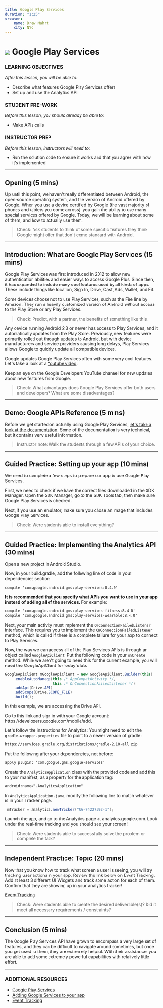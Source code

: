 ```yaml
---
title: Google Play Services
duration: "1:25"
creator:
    name: Drew Mahrt
    city: NYC
---
```

# ![](https://ga-dash.s3.amazonaws.com/production/assets/logo-9f88ae6c9c3871690e33280fcf557f33.png) Google Play Services

### LEARNING OBJECTIVES
*After this lesson, you will be able to:*
- Describe what features Google Play Services offers
- Set up and use the Analytics API

### STUDENT PRE-WORK
*Before this lesson, you should already be able to:*
- Make APIs calls

### INSTRUCTOR PREP
*Before this lesson, instructors will need to:*
- Run the solution code to ensure it works and that you agree with how it's implemented

---
<a name="opening"></a>
## Opening (5 mins)

Up until this point, we haven't really differentiated between Android, the open-source operating system, and the version of Android offered by Google. When you use a device certified by Google (the vast majority of phones and tablets you come across), you gain the ability to use many special services offered by Google. Today, we will be learning about some of them, and how to actually use them.

> Check: Ask students to think of some specific features they think Google might offer that don't come standard with Android.

***

<a name="introduction"></a>
## Introduction: What are Google Play Services (15 mins)

Google Play Services was first introduced in 2012 to allow new authentication abilities and easier ways to access Google Plus. Since then, it has expanded to include many cool features used by all kinds of apps. These include things like location, Sign In, Drive, Cast, Ads, Wallet, and Fit.

Some devices choose not to use Play Services, such as the Fire line by Amazon. They run a heavily customized version of Android without access to the Play Store or any Play Services.

> Check: Predict, with a partner, the benefits of something like this.

Any device running Android 2.3 or newer has access to Play Services, and it automatically updates from the Play Store. Previously, new features were primarily rolled out through updates to Android, but with device manufacturers and service providers causing long delays, Play Services allows Google to quickly update all compatible devices.

Google updates Google Play Services often with some very cool features. Let's take a look at a [Youtube video](https://www.youtube.com/watch?v=nZjY_DPO1qs).

Keep an eye on the Google Developers YouTube channel for new updates about new features from Google.

> Check: What advantages does Google Play Services offer both users and developers? What are some disadvantages?

***

<a name="demo"></a>
## Demo: Google APIs Reference (5 mins)

Before we get started on actually using Google Play Services, [let's take a look at the documentation](https://developers.google.com/android/reference/packages). Some of the documentation is very technical, but it contains very useful information.

> Instructor note: Walk the students through a few APIs of your choice.

***

<a name="demo"></a>
## Guided Practice: Setting up your app (10 mins)

We need to complete a few steps to prepare our app to use Google Play Services.

First, we need to check if we have the correct files downloaded in the SDK Manager. Open the SDK Manager, go to the SDK Tools tab, then make sure Google Play Services is checked.

Next, if you use an emulator, make sure you chose an image that includes Google Play Services.

> Check: Were students able to install everything?

***

<a name="guided-practice"></a>
## Guided Practice: Implementing the Analytics API (30 mins)

Open a new project in Android Studio.

Now, in your build.gradle, add the following line of code in your dependencies section:

```xml
compile 'com.google.android.gms:play-services:8.4.0'
```

**It is recommended that you specify what APIs you want to use in your app instead of adding all of the services.**  For example:

```xml
compile 'com.google.android.gms:play-services-fitness:8.4.0'
compile 'com.google.android.gms:play-services-wearable:8.4.0'
```

Next, your main activity must implement the `OnConnectionFailedListener` interface. This requires you to implement the `OnConnectionFailedListener` method, which is called if there is a complete failure for your app to connect to Play Services.

Now, the way we can access all of the Play Services APIs is through an object called `GoogleApiClient`. Put the following code in your `onCreate` method. While we aren't going to need this for the current example, you will need the GoogleApiClient for today's lab.

```java
GoogleApiClient mGoogleApiClient = new GoogleApiClient.Builder(this)
    .enableAutoManage(this /* AppCompatActivity */,
                      this /* OnConnectionFailedListener */)
    .addApi(Drive.API)
    .addScope(Drive.SCOPE_FILE)
    .build();
```

In this example, we are accessing the Drive API.

Go to this link and sign in with your Google account: https://developers.google.com/mobile/add.

Let's follow the instructions for Analytics: You might need to edit the `gradle-wrapper.properties` file to point to a newer version of gradle:

```xml
https://services.gradle.org/distributions/gradle-2.10-all.zip
```
Put the following after your dependencies, not before:

```xml
apply plugin: 'com.google.gms.google-services'
```
Create the `AnalyticsApplication` class with the provided code and add this to your manifest, as a property for the application tag:

```xml
android:name=".AnalyticsApplication"
```

In `AnalyticsApplication.java`, modify the following line to match whatever is in your Tracker page.

```java
 mTracker = analytics.newTracker("UA-74227592-1");
```

Launch the app, and go to the Analytics page at analytics.google.com. Look under the real-time tracking and you should see your screen!

> Check: Were students able to successfully solve the problem or complete the task?

***

<a name="ind-practice"></a>
## Independent Practice: Topic (20 mins)

Now that you know how to track what screen a user is seeing, you will try tracking user actions in your app. Review the link below on Event Tracking. Add at least 3 different UI Widgets and track some action for each of them. Confirm that they are showing up in your analytics tracker!

[Event Tracking](https://developers.google.com/analytics/devguides/collection/android/v4/events)

> Check: Were students able to create the desired deliverable(s)? Did it meet all necessary requirements / constraints?

***

<a name="conclusion"></a>
## Conclusion (5 mins)

The Google Play Services API have grown to encompass a very large set of features, and they can be difficult to navigate around sometimes, but once you get used to them, they are extremely helpful. With their assistance, you are able to add some extremely powerful capabilities with relatively little effort.

***

### ADDITIONAL RESOURCES
- [Google Play Services](https://developers.google.com/android/guides/overview)
- [Adding Google Services to your app](https://developers.google.com/mobile/add)
- [Event Tracking](https://developers.google.com/analytics/devguides/collection/android/v4/events)
